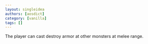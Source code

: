 ```yaml
---
layout: singleidea
authors: [aosdict]
category: [vanilla]
tags: []
---
```

The player can cast destroy armor at other monsters at melee range.
